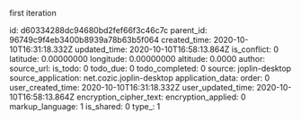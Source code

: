first iteration

id: d60334288dc94680bd2fef66f3c46c7c
parent_id: 96749c9f4eb3400b8939a78b63b5f064
created_time: 2020-10-10T16:31:18.332Z
updated_time: 2020-10-10T16:58:13.864Z
is_conflict: 0
latitude: 0.00000000
longitude: 0.00000000
altitude: 0.0000
author: 
source_url: 
is_todo: 0
todo_due: 0
todo_completed: 0
source: joplin-desktop
source_application: net.cozic.joplin-desktop
application_data: 
order: 0
user_created_time: 2020-10-10T16:31:18.332Z
user_updated_time: 2020-10-10T16:58:13.864Z
encryption_cipher_text: 
encryption_applied: 0
markup_language: 1
is_shared: 0
type_: 1